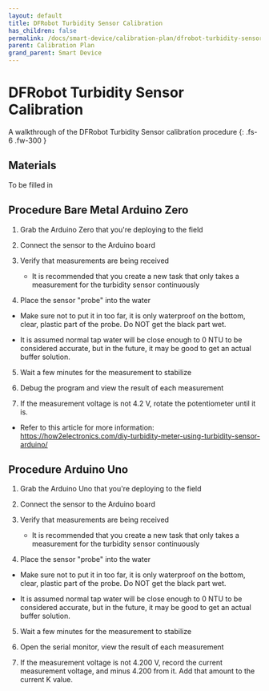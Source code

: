 ```yaml
---
layout: default
title: DFRobot Turbidity Sensor Calibration
has_children: false
permalink: /docs/smart-device/calibration-plan/dfrobot-turbidity-sensor-calibration
parent: Calibration Plan
grand_parent: Smart Device
---
```


# DFRobot Turbidity Sensor Calibration

A walkthrough of the DFRobot Turbidity Sensor calibration procedure
{: .fs-6 .fw-300 }

## Materials

To be filled in

## Procedure Bare Metal Arduino Zero

1. Grab the Arduino Zero that you're deploying to the field

2. Connect the sensor to the Arduino board

3. Verify that measurements are being received

    - It is recommended that you create a new task that only takes a measurement for the turbidity sensor continuously

4. Place the sensor "probe" into the water

  - Make sure not to put it in too far, it is only waterproof on the bottom, clear, plastic part of the probe. Do NOT get the black part wet. 

  - It is assumed normal tap water will be close enough to 0 NTU to be considered accurate, but in the future, it may be good to get an actual buffer solution.

5. Wait a few minutes for the measurement to stabilize

6. Debug the program and view the result of each measurement

7. If the measurement voltage is not 4.2 V, rotate the potentiometer until it is.

  - Refer to this article for more information: https://how2electronics.com/diy-turbidity-meter-using-turbidity-sensor-arduino/
  
## Procedure Arduino Uno

1. Grab the Arduino Uno that you're deploying to the field

2. Connect the sensor to the Arduino board

3. Verify that measurements are being received

    - It is recommended that you create a new task that only takes a measurement for the turbidity sensor continuously

4. Place the sensor "probe" into the water

  - Make sure not to put it in too far, it is only waterproof on the bottom, clear, plastic part of the probe. Do NOT get the black part wet. 

  - It is assumed normal tap water will be close enough to 0 NTU to be considered accurate, but in the future, it may be good to get an actual buffer solution.

5. Wait a few minutes for the measurement to stabilize

6. Open the serial monitor, view the result of each measurement

7. If the measurement voltage is not 4.200 V, record the current measurement voltage, and minus 4.200 from it. Add that amount to the current K value. 

